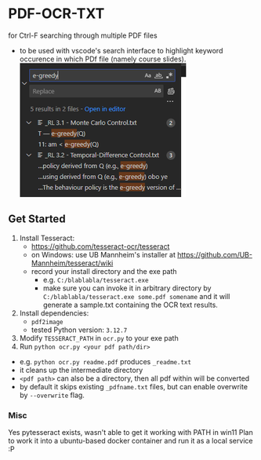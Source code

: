 # PDF-OCR-TXT
for Ctrl-F searching through multiple PDF files 
- to be used with vscode's search interface to highlight keyword occurence in which PDf file (namely course slides). 
![search](./search_vscode.png)

## Get Started
1. Install Tesseract:
    - https://github.com/tesseract-ocr/tesseract
    - on Windows: use UB Mannheim's installer at https://github.com/UB-Mannheim/tesseract/wiki
    - record your install directory and the exe path
        - e.g. `C:/blablabla/tesseract.exe`
        - make sure you can invoke it in arbitrary directory by `C:/blablabla/tesseract.exe some.pdf somename` and it will generate a sample.txt containing the OCR text results. 
2. Install dependencies: 
    - `pdf2image`
    - tested Python version: `3.12.7`
3. Modify `TESSERACT_PATH` in `ocr.py` to your exe path
4. Run `python ocr.py <your pdf path/dir>`
- e.g. `python ocr.py readme.pdf` produces `_readme.txt`
- it cleans up the intermediate directory
- `<pdf path>` can also be a directory, then all pdf within will be converted
- by default it skips existing `_pdfname.txt` files, but can enable overwrite by `--overwrite` flag. 

### Misc
Yes pytesseract exists, wasn't able to get it working with PATH in win11
Plan to work it into a ubuntu-based docker container and run it as a local service :P

